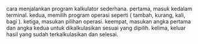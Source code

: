 cara menjalankan program kalkulator sederhana.
pertama, masuk kedalam terminal.
kedua, memilih program operasi seperti ( tambah, kurang, kali, bagi ).
ketiga, masukan pilihan operasi.
keempat, masukan angka pertama dan angka kedua untuk dikalkulasikan sesuai yang dipilih.
kelima, keluar hasil yang sudah terkalkulasikan dan selesai.
